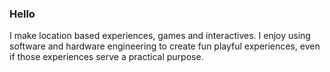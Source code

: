 ### Hello

I make location based experiences, games and interactives. I enjoy using software and hardware engineering to create fun playful experiences, even if those experiences serve a practical purpose.





